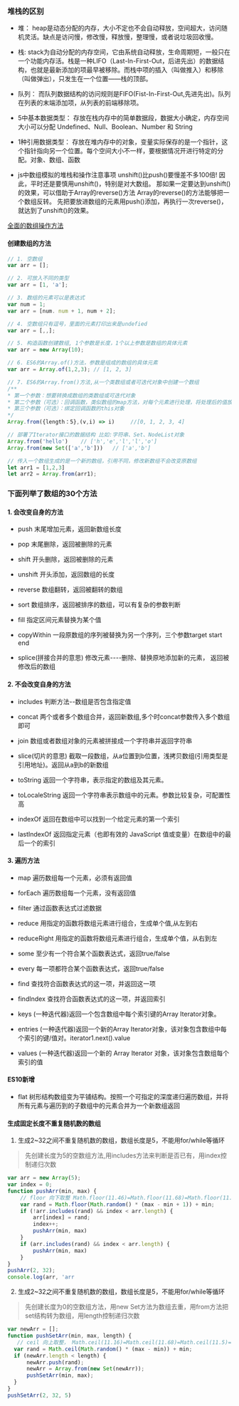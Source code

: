 ### 堆栈的区别

- 堆： heap是动态分配的内存，大小不定也不会自动释放，空间超大，访问随机灵活。缺点是访问慢，修改慢，释放慢，整理慢，或者说垃圾回收慢。

- 栈: stack为自动分配的内存空间，它由系统自动释放，生命周期短，一般只在一个功能内存活。栈是一种LIFO（Last-In-First-Out，后进先出）的数据结构，也就是最新添加的项最早被移除。而栈中项的插入（叫做推入）和移除（叫做弹出），只发生在一个位置——栈的顶部。

- 队列： 而队列数据结构的访问规则是FIFO(Fist-In-First-Out,先进先出)。队列在列表的末端添加项，从列表的前端移除项。

- 5中基本数据类型： 存放在栈内存中的简单数据段，数据大小确定，内存空间大小可以分配
    Undefined、Null、Boolean、Number 和 String

- 1种引用数据类型： 存放在堆内存中的对象，变量实际保存的是一个指针，这个指针指向另一个位置。每个空间大小不一样，要根据情况开进行特定的分配。对象、数组、函数

- js中数组模拟的堆栈和操作注意事项
unshift()比push()要慢差不多100倍!
因此，平时还是要慎用unshift()，特别是对大数组。
那如果一定要达到unshift()的效果，可以借助于Array的reverse()方法
Array的reverse()的方法能够把一个数组反转。
先把要放进数组的元素用push()添加，再执行一次reverse()，就达到了unshift()的效果。

[全面的数组操作方法](https://cfangxu-2.gitbook.io/front-end-basics/javascript/shu-ju-jie-gou-he-suan-fa/array)

#### 创建数组的方法

```javascript
// 1. 空数组
var arr = [];

// 2. 可放入不同的类型
var arr = [1, 'a'];

// 3. 数组的元素可以是表达式
var num = 1;
var arr = [num. num + 1, num + 2];

// 4. 空数组只有逗号，里面的元素打印出来是undefied
var arr = [,,];

// 5. 构造函数创建数组, 1个参数是长度，1个以上参数是数组的具体元素
var arr = new Array(10);

// 6. ES6的Array.of()方法，参数是组成的数组的具体元素
var arr = Array.of(1,2,3); // [1, 2, 3]

// 7. ES6的Array.from()方法,从一个类数组或者可迭代对象中创建一个数组
/**
* 第一个参数：想要转换成数组的类数组或可迭代对象
* 第二个参数（可选）：回调函数，类似数组的map方法，对每个元素进行处理，将处理后的值放入返回的数组。
* 第三个参数（可选）：绑定回调函数的this对象
*/
Array.from({length：5},(v,i) => i)     //[0, 1, 2, 3, 4]

// 部署了Iterator接口的数据结构 比如:字符串、Set、NodeList对象
Array.from('hello')    // ['h','e','l','l','o']
Array.from(new Set(['a','b']))   // ['a','b']

// 传入一个数组生成的是一个新的数组，引用不同，修改新数组不会改变原数组
let arr1 = [1,2,3]
let arr2 = Array.from(arr1);

```

### 下面列举了数组的30个方法

#### 1. 会改变自身的方法

- push 末尾增加元素，返回新数组长度

- pop 末尾删除，返回被删除的元素

- shift 开头删除，返回被删除的元素

- unshift 开头添加，返回数组的长度

- reverse 数组翻转，返回被翻转的数组

- sort  数组排序，返回被排序的数组，可以有复杂的参数判断

- fill 指定区间元素替换为某个值

- copyWithin 一段原数组的序列被替换为另一个序列，三个参数target start end

- splice(拼接合并的意思) 修改元素----删除、替换原地添加新的元素， 返回被修改后的数组

#### 2. 不会改变自身的方法

- includes 判断方法--数组是否包含指定值

- concat 两个或者多个数组合并，返回新数组,多个时concat参数传入多个数组即可

- join 数组或者数组对象的元素被拼接成一个字符串并返回字符串

- slice(切片的意思) 截取一段数组，从a位置到b位置，浅拷贝数组(引用类型是引用地址)。返回从a到b的新数组

- toString 返回一个字符串，表示指定的数组及其元素。

- toLocaleString 返回一个字符串表示数组中的元素。参数比较复杂，可配置性高

- indexOf 返回在数组中可以找到一个给定元素的第一个索引

- lastIndexOf 返回指定元素（也即有效的 JavaScript 值或变量）在数组中的最后一个的索引

#### 3. 遍历方法

- map 遍历数组每一个元素，必须有返回值

- forEach 遍历数组每一个元素，没有返回值

- filter 通过函数表达式过滤数据

- reduce  用指定的函数将数组元素进行组合，生成单个值,从左到右

- reduceRight 用指定的函数将数组元素进行组合，生成单个值，从右到左

- some 至少有一个符合某个函数表达式，返回true/false

- every 每一项都符合某个函数表达式，返回true/false

- find 查找符合函数表达式的这一项，并返回这一项

- findIndex 查找符合函数表达式的这一项，并返回索引

- keys (一种迭代器)返回一个包含数组中每个索引键的Array Iterator对象。

- entries (一种迭代器)返回一个新的Array Iterator对象，该对象包含数组中每个索引的键/值对。iterator1.next().value

- values (一种迭代器)返回一个新的 Array Iterator 对象，该对象包含数组每个索引的值

#### ES10新增

- flat 树形结构数组变为平铺结构。按照一个可指定的深度递归遍历数组，并将所有元素与遍历到的子数组中的元素合并为一个新数组返回


#### 生成固定长度不重复随机数的数组

1. 生成2~32之间不重复随机数的数组，数组长度是5，不能用for/while等循环

> 先创建长度为5的空数组方法,用includes方法来判断是否已有，用index控制递归次数
```javascript
var arr = new Array(5);
var index = 0;
function pushArr(min, max) {
    // floor 向下取整 Math.floor(11.46)=Math.floor(11.68)=Math.floor(11.5)=11
    var rand = Math.floor(Math.random() * (max - min + 1)) + min;
    if (!arr.includes(rand) && index < arr.length) {
        arr[index] = rand;
        index++;
        pushArr(min, max)
    }
    if (arr.includes(rand) && index < arr.length) {
        pushArr(min, max)
    }
}
pushArr(2, 32);
console.log(arr, 'arr
```
2. 生成2~32之间不重复随机数的数组，数组长度是5，不能用for/while等循环

> 先创建长度为0的空数组方法，用new Set方法为数组去重，用from方法把set结构转为数组，用length控制递归次数
```javascript
var newArr = [];
function pushSetArr(min, max, length) {
   // ceil 向上取整， Math.ceil(11.16)=Math.ceil(11.68)=Math.ceil(11.5)=12
  var rand = Math.ceil(Math.random() * (max - min)) + min;
  if (newArr.length < length) {
      newArr.push(rand);
      newArr = Array.from(new Set(newArr));
      pushSetArr(min, max);
  }
}
pushSetArr(2, 32, 5)
```
